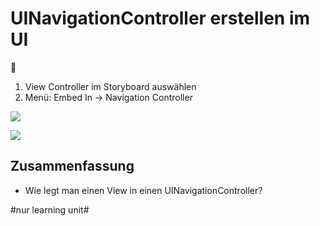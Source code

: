 # UINavigationController erstellen im UI
🥞

1. View Controller im Storyboard auswählen
2. Menü: Embed In -\> Navigation Controller

![][image-1]


![][image-2]


## Zusammenfassung
- Wie legt man einen View in einen UINavigationController?

[image-1]:	assets/4c99cb_338b4515f6cb4519943bcae41f198ba0~mv2.png
[image-2]:	assets/4c99cb_965ca34dd5514039b059b0def1ee7be3~mv2.png

#nur learning unit#